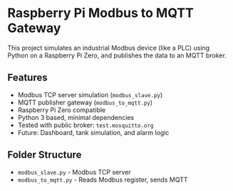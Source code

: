 # Raspberry Pi Modbus to MQTT Gateway

This project simulates an industrial Modbus device (like a PLC) using Python on a Raspberry Pi Zero, and publishes the data to an MQTT broker.

## Features
- Modbus TCP server simulation (`modbus_slave.py`)
- MQTT publisher gateway (`modbus_to_mqtt.py`)
- Raspberry Pi Zero compatible
- Python 3 based, minimal dependencies
- Tested with public broker: `test.mosquitto.org`
- Future: Dashboard, tank simulation, and alarm logic

## Folder Structure
- `modbus_slave.py` - Modbus TCP server
- `modbus_to_mqtt.py` - Reads Modbus register, sends MQTT
